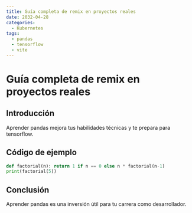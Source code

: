 ```yaml
---
title: Guía completa de remix en proyectos reales
date: 2032-04-28
categories:
  - Kubernetes
tags:
  - pandas
  - tensorflow
  - vite
---
```


# Guía completa de remix en proyectos reales

## Introducción

Aprender pandas mejora tus habilidades técnicas y te prepara para tensorflow.

## Código de ejemplo

```python
def factorial(n): return 1 if n == 0 else n * factorial(n-1)
print(factorial(5))
```

## Conclusión

Aprender pandas es una inversión útil para tu carrera como desarrollador.